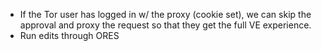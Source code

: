 - If the Tor user has logged in w/ the proxy (cookie set), we can skip
  the approval and proxy the request so that they get the full VE experience.
- Run edits through ORES
